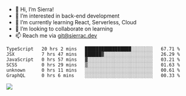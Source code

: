 - 👋 Hi, I’m Sierra!
- 👀 I’m interested in back-end development
- 🌱 I’m currently learning React, Serverless, Cloud
- 💞️ I’m looking to collaborate on learning
- 📫 Reach me via git@sierrac.dev

<!--START_SECTION:waka-->

```text
TypeScript   20 hrs 2 mins   █████████████████░░░░░░░░   67.71 %
JSX          7 hrs 47 mins   ██████▓░░░░░░░░░░░░░░░░░░   26.29 %
JavaScript   0 hrs 57 mins   ▓░░░░░░░░░░░░░░░░░░░░░░░░   03.21 %
SCSS         0 hrs 29 mins   ▒░░░░░░░░░░░░░░░░░░░░░░░░   01.63 %
unknown      0 hrs 11 mins   ░░░░░░░░░░░░░░░░░░░░░░░░░   00.61 %
GraphQL      0 hrs 6 mins    ░░░░░░░░░░░░░░░░░░░░░░░░░   00.33 %
```

<!--END_SECTION:waka-->


![](https://hit.yhype.me/github/profile?user_id=7351311)
